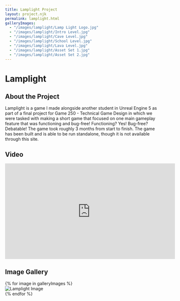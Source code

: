 ```yaml
---
title: Lamplight Project
layout: project.njk
permalink: lamplight.html
galleryImages:
  - "/images/lamplight/Lamp Light Logo.jpg"
  - "/images/lamplight/Intro Level.jpg"
  - "/images/lamplight/Cave Level.jpg"
  - "/images/lamplight/School Level.jpg"
  - "/images/lamplight/Lava Level.jpg"
  - "/images/lamplight/Asset Set 1.jpg"
  - "/images/lamplight/Asset Set 2.jpg"
---
```


# Lamplight

## About the Project

Lamplight is a game I made alongside another student in Unreal Engine 5 as part of a final project for Game 250 - Technical Game Design in which we were tasked with making a short game that focused on one main gameplay feature that was functioning and bug-free! Functioning? Yes! Bug-free? Debatable! The game took roughly 3 months from start to finish. The game has been built and is able to be run standalone, though it is not available through this site.

## Video

<div class="video-container">
  <iframe width="560" height="315" src="https://www.youtube.com/embed/JmSoUX08f0s" frameborder="0" allowfullscreen></iframe>
</div>

## Image Gallery

<div class="gallery">
  {% for image in galleryImages %}
  <div class="gallery-item">
    <img src="{{ image }}" alt="Lamplight Image">
  </div>
  {% endfor %}
</div>

